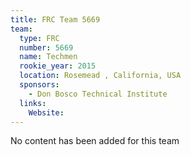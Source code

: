 ```yaml
---
title: FRC Team 5669
team:
  type: FRC
  number: 5669
  name: Techmen
  rookie_year: 2015
  location: Rosemead , California, USA
  sponsors:
    - Don Bosco Technical Institute
  links:
    Website: 
---
```

No content has been added for this team